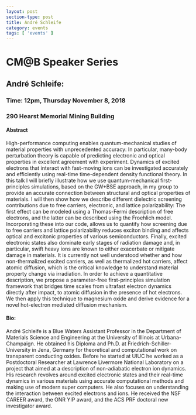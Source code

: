 ```yaml
---
layout: post
section-type: post
title: André Schleife
category: events
tags: [ 'events' ]
---
```

# CM@B Speaker Series
## André Schleife: 
### Time: 12pm, Thursday November 8, 2018
### 290 Hearst Memorial Mining Building


#### Abstract
High-performance computing enables quantum-mechanical studies of material properties with unprecedented accuracy: In particular, many-body perturbation theory is capable of predicting electronic and optical properties in excellent agreement with experiment. Dynamics of excited electrons that interact with fast-moving ions can be investigated accurately and efficiently using real-time time-dependent density functional theory.
In this talk I will briefly illustrate how we use quantum-mechanical first-principles simulations, based on the GW+BSE approach, in my group to provide an accurate connection between structural and optical properties of materials. I will then show how we describe different dielectric screening contributions due to free carriers, electronic, and lattice polarizability: The first effect can be modeled using a Thomas-Fermi description of free electrons, and the latter can be described using the Froehlich model. Incorporating these into our code, allows us to quantify how screening due to free carriers and lattice polarizability reduces exciton binding and affects optical and excitonic properties of various semiconductors.
Finally, excited electronic states also dominate early stages of radiation damage and, in particular, swift heavy ions are known to either exacerbate or mitigate damage in materials. It is currently not well understood whether and how non-thermalized excited carriers, as well as thermalized hot carriers, affect atomic diffusion, which is the critical knowledge to understand material property change via irradiation. In order to achieve a quantitative description, we propose a parameter-free first-principles simulation framework that bridges time scales from ultrafast electron dynamics directly after impact, to atomic diffusion in the presence of hot electrons. We then apply this technique to magnesium oxide and derive evidence for a novel hot-electron mediated diffusion mechanism.
#### Bio:
André Schleife is a Blue Waters Assistant Professor in the Department of Materials Science and Engineering at the University of Illinois at Urbana-Champaign. He obtained his Diploma and Ph.D. at Friedrich-Schiller-University in Jena, Germany for theoretical and computational work on transparent conducting oxides. Before he started at UIUC he worked as a Postdoctoral Researcher at Lawrence Livermore National Laboratory on a project that aimed at a description of non-adiabatic electron ion dynamics. His research revolves around excited electronic states and their real-time dynamics in various materials using accurate computational methods and making use of modern super computers. He also focuses on understanding the interaction between excited electrons and ions. He received the NSF CAREER award, the ONR YIP award, and the ACS PRF doctoral new investigator award.
